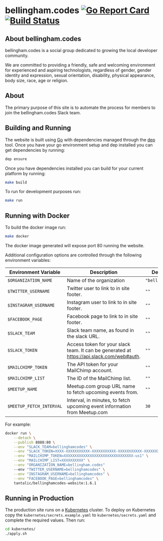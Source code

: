 # bellingham.codes [![Go Report Card](https://goreportcard.com/badge/github.com/bellinghamcodes/website)](https://goreportcard.com/report/github.com/bellinghamcodes/website) [![Build Status](https://travis-ci.org/bellinghamcodes/website.svg?branch=master)](https://travis-ci.org/bellinghamcodes/website)

## About bellingham.codes
bellingham.codes is a social group dedicated to growing the local developer community.

We are committed to providing a friendly, safe and welcoming environment for experienced and aspiring technologists, regardless of gender, gender identity and expression, sexual orientation, disability, physical appearance, body size, race, age or religion.

## About 
The primary purpose of this site is to automate the process for members to join the bellingham.codes Slack team.

## Building and Running
The website is built using [Go][go] with dependencies managed through the [dep][dep] tool. Once you have your go environment setup and dep installed you can get dependencies by running:
```sh
dep ensure
```

Once you have dependencies installed you can build for your current platform by running:
```sh
make build
```

To run for development purposes run:
```sh
make run
```

## Running with Docker
To build the docker image run:
```sh
make docker
```

The docker image generated will expose port 80 running the website. 

Additional configuration options are controlled through the following environment variables:

|   Environment Variable   |                                       Description                                        |    Default Value     |
|--------------------------|------------------------------------------------------------------------------------------|----------------------|
| `$ORGANIZATION_NAME`     | Name of the organization                                                                 | `"bellingham.codes"` |
| `$TWITTER_USERNAME`      | Twitter user to link to in site footer.                                                  | `""`                 |
| `$INSTAGRAM_USERNAME`    | Instagram user to link to in site footer.                                                | `""`                 |
| `$FACEBOOK_PAGE`         | Facebook page to link to in site footer.                                                 | `""`                 |
| `$SLACK_TEAM`            | Slack team name, as found in the slack URL.                                              | `""`                 |
| `$SLACK_TOKEN`           | Access token for your slack team. It can be generated at https://api.slack.com/web#auth. | `""`                 |
| `$MAILCHIMP_TOKEN`       | The API token for your MailChimp account.                                                | `""`                 |
| `$MAILCHIMP_LIST`        | The ID of the MailChimp list.                                                            | `""`                 |
| `$MEETUP_NAME`           | Meetup.com group URL name to fetch upcoming events from.                                 | `""`                 |
| `$MEETUP_FETCH_INTERVAL` | Interval, in minutes, to fetch upcoming event information from Meetup.com                | `30`                 |

For example:
```sh
docker run \
    --detach \
    --publish 8888:80 \
    --env "SLACK_TEAM=bellinghamcodes" \
    --env "SLACK_TOKEN=XXXX-XXXXXXXXXXX-XXXXXXXXXXX-XXXXXXXXXXX-XXXXXXXXXX" \
    --env "MAILCHIMP_TOKEN=XXXXXXXXXXXXXXXXXXXXXXXXXXXXXXXX-us1" \
    --env "MAILCHIMP_LIST=XXXXXXXXXX" \
    --env "ORGANIZATION_NAME=bellingham.codes"
    --env "TWITTER_USERNAME=bellinghamcodes" \
    --env "INSTAGRAM_USERNAME=bellinghamcodes" \
    --env "FACEBOOK_PAGE=bellinghamcodes" \
    tantalic/bellinghamcodes-website:1.6.1
```

## Running in Production
The production site runs on a [Kubernetes][k8s] cluster. To deploy on Kubernetes copy the `kubernetes/secrets.example.yaml` to `kubernetes/secrets.yaml` and complete the required values. Then run:

```sh
cd kubernetes/
./apply.sh
```

[go]: http://www.golang.org
[dep]: https://github.com/golang/dep
[k8s]: http://kubernetes.io